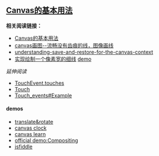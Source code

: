 ## [Canvas的基本用法](https://developer.mozilla.org/zh-CN/docs/Web/API/Canvas_API/Tutorial/Basic_usage)

**相关阅读链接：**

+   [Canvas的基本用法](https://developer.mozilla.org/zh-CN/docs/Web/API/Canvas_API/Tutorial/Basic_usage)
+   [canvas画图--流畅没有齿痕的线，图像画线](http://www.cnblogs.com/muzijia/archive/2013/01/02/2841967.html)
+   [understanding-save-and-restore-for-the-canvas-context](http://html5.litten.com/understanding-save-and-restore-for-the-canvas-context/)
+   [实现绘制一个像素宽的细线](http://www.jb51.net/html5/95741.html)
[demo](https://jsfiddle.net/0wwy04he/)

*延伸阅读*

+   [TouchEvent.touches](https://developer.mozilla.org/zh-CN/docs/Web/API/TouchEvent/touches)
+   [Touch](https://developer.mozilla.org/zh-CN/docs/Web/API/Touch)
+   [Touch_events#Example](https://developer.mozilla.org/en-US/docs/Web/API/Touch_events#Example)


#### demos

+   [translate&rotate](https://jsfiddle.net/0wwy04he/)
+   [canvas clock](./demo3/translate-clock.html)
+   [canvas learn](./demo3/canvas-2-23.html)
+   [official demo:Compositing](https://mdn.mozillademos.org/en-US/docs/Web/API/Canvas_API/Tutorial/Compositing/Example$samples/Compositing_example?revision=987231)
+   [jsfiddle](https://jsfiddle.net/qcrkmLt0/)



